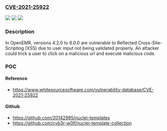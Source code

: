 ### [CVE-2021-25922](https://cve.mitre.org/cgi-bin/cvename.cgi?name=CVE-2021-25922)
![](https://img.shields.io/static/v1?label=Product&message=openemr&color=blue)
![](https://img.shields.io/static/v1?label=Version&message=4.2.0%2C%204.2.0.3%2C%204.2.1%2C%204.2.2%2C%205.0.0%2C%205.0.0.5%2C%205.0.0.6%2C%205.0.1%2C%205.0.1.1%2C%205.0.1.2%2C%205.0.1.3%2C%205.0.1.4%2C%205.0.1.5%2C%205.0.1.6%2C%205.0.1.7%2C%205.0.2%2C%205.0.2.1%2C%205.0.2.2%2C%205.0.2.3%2C%205.0.2.4%2C%206.0.0%20&color=brightgreen)
![](https://img.shields.io/static/v1?label=Vulnerability&message=Cross-Site-Scripting&color=brightgreen)

### Description

In OpenEMR, versions 4.2.0 to 6.0.0 are vulnerable to Reflected Cross-Site-Scripting (XSS) due to user input not being validated properly. An attacker could trick a user to click on a malicious url and execute malicious code.

### POC

#### Reference
- https://www.whitesourcesoftware.com/vulnerability-database/CVE-2021-25922

#### Github
- https://github.com/20142995/nuclei-templates
- https://github.com/cyb3r-w0lf/nuclei-template-collection

